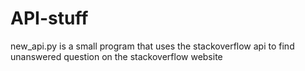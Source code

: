 # API-stuff
new_api.py is a small program that uses the stackoverflow api to find unanswered question on the stackoverflow website
